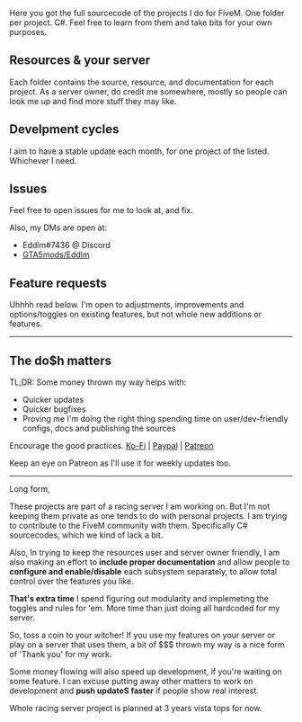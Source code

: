 Here you got the full sourcecode of the projects I do for FiveM. One folder per project. C#. Feel free to learn from them and take bits for your own purposes.


## Resources & your server
Each folder contains the source, resource, and documentation for each project. As a server owner, do credit me somewhere, mostly so people can look me up and find more stuff they may like.

## Develpment cycles
I aim to have a stable update each month, for one project of the listed. Whichever I need.

## Issues
Feel free to open issues for me to look at, and fix.

Also, my DMs are open at:
- Eddlm#7436 @ Discord 
- [GTA5mods/Eddlm](https://www.gta5-mods.com/users/Eddlm)

## Feature requests
Uhhhh read below. I'm open to adjustments, improvements and options/toggles on existing features, but not whole new additions or features.

---

## The do$h matters
TL;DR: Some money thrown my way helps with:
- Quicker updates
- Quicker bugfixes
- Proving me I'm doing the right thing spending time on user/dev-friendly configs, docs and publishing the sources

Encourage the good practices. [Ko-Fi](https://ko-fi.com/eddlm) | [Paypal](https://www.paypal.com/donate/?token=A9wAT7grRKOAK9UZRHXFWk1gSSAVnAL0KPulmR_LgK9AincnC8aAVHWB6Hq1EuwUxzh33MWOQ-RxC_ei&locale.x=en_GB) | [Patreon]() 

Keep an eye on Patreon as I'll use it for weekly updates too.

--- 

Long form,

These projects are part of a racing server I am working on. But I'm not keeping them private as one tends to do with personal projects. I am trying to contribute to the FiveM community with them. Specifically C# sourcecodes, which we kind of lack a bit.

Also, In trying to keep the resources user and server owner friendly, I am also making an effort to **include proper documentation** and allow people to **configure and enable/disable** each subsystem separately, to allow total control over the features you like. 

**That's extra time** I spend figuring out modularity and implemeting the toggles and rules for 'em. More time than just doing all hardcoded for my server.

So, toss a coin to your witcher! If you use my features on your server or play on a server that uses them, a bit of $$$ thrown my way is a nice form of 'Thank you' for my work.

Some money flowing will also speed up development, if you're waiting on some feature. I can excuse putting away other matters to work on development and **push updateS faster** if people show real interest.

Whole racing server project is planned at 3 years vista tops for now.